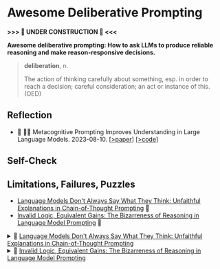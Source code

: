 # Awesome Deliberative Prompting

**>>> 🚧 UNDER CONSTRUCTION 🚧 <<<**

**Awesome deliberative prompting: How to ask LLMs to produce reliable reasoning and make reason-responsive decisions.**

> **deliberation**, n.
>
> The action of thinking carefully about something, esp. in order to reach a decision; careful consideration; an act or instance of this. (OED)


## Reflection

* 📄 👩‍💻 Metacognitive Prompting Improves Understanding in Large Language Models. 2023-08-10. [[>paper](https://arxiv.org/abs/2308.05342)] [[>code](https://github.com/EternityYW/Metacognitive-Prompting)]

## Self-Check

## Limitations, Failures, Puzzles

* [Language Models Don't Always Say What They Think: Unfaithful Explanations in Chain-of-Thought Prompting](https://arxiv.org/abs/2305.04388) 📄
* [Invalid Logic, Equivalent Gains: The Bizarreness of Reasoning in Language Model Prompting](https://arxiv.org/abs/2307.10573) 📄

<details>
  <summary>📄 <a href="https://arxiv.org/abs/2305.04388">Language Models Don't Always Say What They Think: Unfaithful Explanations in Chain-of-Thought Prompting</a></summary>
  <p>Epcot is a theme park at Walt Disney World Resort featuring exciting attractions, international pavilions, award-winning fireworks and seasonal special events.</p>
</details>

<details>
  <summary>📄 <a href="https://arxiv.org/abs/2307.10573">Invalid Logic, Equivalent Gains: The Bizarreness of Reasoning in Language Model Prompting</a></summary>
  <p>Epcot is a theme park at Walt Disney World Resort featuring exciting attractions, international pavilions, award-winning fireworks and seasonal special events.</p>
</details>
